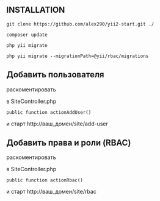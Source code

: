 INSTALLATION
------------

    git clone https://github.com/alex290/yii2-start.git ./

    composer update

    php yii migrate
    
    php yii migrate --migrationPath=@yii/rbac/migrations


Добавить пользователя
------------

раскоментировать 

в SiteController.php

    public function actionAddUser()

и старт  http://ваш_домен/site/add-user

Добавить права  и роли (RBAC)
------------

раскоментировать 

в SiteController.php

    public function actionRbac()

и старт  http://ваш_домен/site/rbac